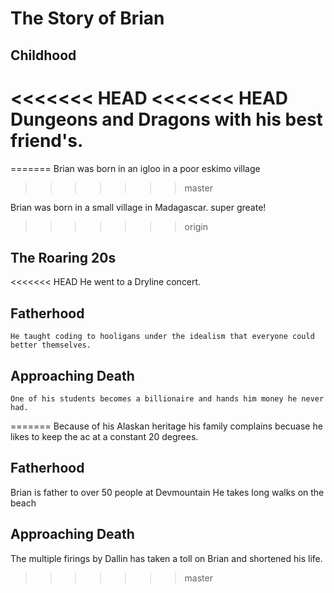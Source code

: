 # The Story of Brian

## Childhood
<<<<<<< HEAD
<<<<<<< HEAD
	Dungeons and Dragons with his best friend's.
=======
=======
	Brian was born in an igloo in a poor eskimo village
>>>>>>> master

Brian was born in a small village in Madagascar.
super greate!
>>>>>>> origin

## The Roaring 20s
<<<<<<< HEAD
	He went to a Dryline concert.

## Fatherhood
	He taught coding to hooligans under the idealism that everyone could better themselves.

## Approaching Death
	One of his students becomes a billionaire and hands him money he never had.

=======
Because of his Alaskan heritage his family complains becuase he likes to keep the ac at a constant 20 degrees.


## Fatherhood
Brian is father to over 50 people at Devmountain
He takes long walks on the beach

## Approaching Death
The multiple firings by Dallin has taken a toll on Brian and shortened his life.
>>>>>>> master
